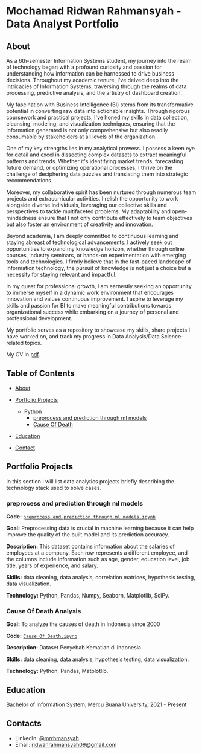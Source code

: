# Mochamad Ridwan Rahmansyah - Data Analyst Portfolio
## About
As a 6th-semester Information Systems student, my journey into the realm of technology began with a profound curiosity and passion for understanding how information can be harnessed to drive business decisions. Throughout my academic tenure, I've delved deep into the intricacies of Information Systems, traversing through the realms of data processing, predictive analysis, and the artistry of dashboard creation.

My fascination with Business Intelligence (BI) stems from its transformative potential in converting raw data into actionable insights. Through rigorous coursework and practical projects, I've honed my skills in data collection, cleansing, modeling, and visualization techniques, ensuring that the information generated is not only comprehensive but also readily consumable by stakeholders at all levels of the organization.

One of my key strengths lies in my analytical prowess. I possess a keen eye for detail and excel in dissecting complex datasets to extract meaningful patterns and trends. Whether it's identifying market trends, forecasting future demand, or optimizing operational processes, I thrive on the challenge of deciphering data puzzles and translating them into strategic recommendations.

Moreover, my collaborative spirit has been nurtured through numerous team projects and extracurricular activities. I relish the opportunity to work alongside diverse individuals, leveraging our collective skills and perspectives to tackle multifaceted problems. My adaptability and open-mindedness ensure that I not only contribute effectively to team objectives but also foster an environment of creativity and innovation.

Beyond academia, I am deeply committed to continuous learning and staying abreast of technological advancements. I actively seek out opportunities to expand my knowledge horizon, whether through online courses, industry seminars, or hands-on experimentation with emerging tools and technologies. I firmly believe that in the fast-paced landscape of information technology, the pursuit of knowledge is not just a choice but a necessity for staying relevant and impactful.

In my quest for professional growth, I am earnestly seeking an opportunity to immerse myself in a dynamic work environment that encourages innovation and values continuous improvement. I aspire to leverage my skills and passion for BI to make meaningful contributions towards organizational success while embarking on a journey of personal and professional development.

My portfolio serves as a repository to showcase my skills, share projects I have worked on, and track my progress in Data Analysis/Data Science-related topics.

My CV in [pdf](https://github.com/mrrhmansyah/Portofolio-M-Ridwan-Rahmansyah/blob/main/Mochamad%20Ridwan%20Rahmansyah-resume.pdf).

## Table of Contents
- [About](https://github.com/mrrhmansyah/Portofolio-M-Ridwan-Rahmansyah?tab=readme-ov-file#about)
- [Portfolio Projects](https://github.com/mrrhmansyah/Portofolio-M-Ridwan-Rahmansyah?tab=readme-ov-file#portfolio-projects)
  - Python
    - [preprocess and prediction through ml models](https://github.com/mrrhmansyah/Portofolio-M-Ridwan-Rahmansyah?tab=readme-ov-file#preprocess-and-prediction-through-ml-models)
    - [Cause Of Death](https://github.com/mrrhmansyah/Portofolio-M-Ridwan-Rahmansyah?tab=readme-ov-file#cause-of-death-analysis)  
  

- [Education](https://github.com/mrrhmansyah/Portofolio-M-Ridwan-Rahmansyah?tab=readme-ov-file#education)  
- [Contact](https://github.com/mrrhmansyah/Portofolio-M-Ridwan-Rahmansyah?tab=readme-ov-file#contacts)
## Portfolio Projects
In this section I will list data analytics projects briefly describing the technology stack used to solve cases.

### preprocess and prediction through ml models
**Code:** [`preprocess and prediction through ml models.ipynb`](https://github.com/mrrhmansyah/Portofolio-M-Ridwan-Rahmansyah/blob/main/preprocess%20and%20prediction%20through%20ml%20models.ipynb)

**Goal:** Preprocessing data is crucial in machine learning because it can help improve the quality of the built model and its prediction accuracy.

**Description:** This dataset contains information about the salaries of employees at a company. Each row represents a different employee, and the columns include information such as age, gender, education level, job title, years of experience, and salary.

**Skills:** data cleaning, data analysis, correlation matrices, hypothesis testing, data visualization.

**Technology:** Python, Pandas, Numpy, Seaborn, Matplotlib, SciPy.


### Cause Of Death Analysis

**Goal:** To analyze the causes of death in Indonesia since 2000

**Code:** [`Cause Of Death.ipynb`](https://github.com/mrrhmansyah/Portofolio-M-Ridwan-Rahmansyah/blob/main/Cause%20Of%20Death%20Analysis.ipynb)

**Description:** Dataset Penyebab Kematian di Indonesia

**Skills:** data cleaning, data analysis, hypothesis testing, data visualization.

**Technology:** Python, Pandas, Matplotlib.




## Education
Bachelor of Information System, Mercu Buana University, 2021 - Present


## Contacts
- LinkedIn: [@mrrhmansyah](https://www.linkedin.com/in/mochamad-ridwan-rahmansyah-221741266/)
- Email: ridwanrahmansyah09@gmail.com
